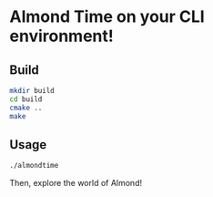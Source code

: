 # Almond Time on your CLI environment!

## Build

```sh
mkdir build
cd build
cmake ..
make
```

## Usage

```sh
./almondtime
```

Then, explore the world of Almond!